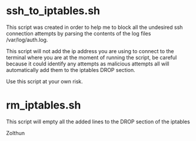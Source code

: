 # ssh_to_iptables.sh
This script was created in order to help me to block all the undesired ssh connection attempts by parsing the contents of the log files /var/log/auth.log.

This script will not add the ip address you are using to connect to the terminal where you are at the moment of running the script, be careful because it could identify any attempts as malicious attempts all will automatically add them to the iptables DROP section.

Use this script at your own risk.

# rm_iptables.sh
This script will empty all the added lines to the DROP section of the iptables

Zolthun
